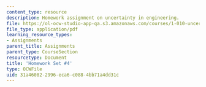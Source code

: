 ```yaml
---
content_type: resource
description: Homework assignment on uncertainty in engineering.
file: https://ol-ocw-studio-app-qa.s3.amazonaws.com/courses/1-010-uncertainty-in-engineering-fall-2008/31a460822996eca6c0884bb71a4dd31c_homework_04.pdf
file_type: application/pdf
learning_resource_types:
- Assignments
parent_title: Assignments
parent_type: CourseSection
resourcetype: Document
title: 'Homework Set #4'
type: OCWFile
uid: 31a46082-2996-eca6-c088-4bb71a4dd31c
---
```

